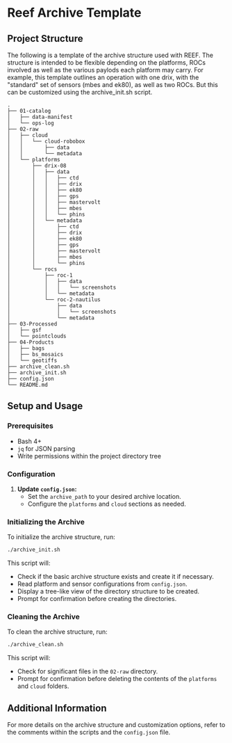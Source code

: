 # Reef Archive Template

## Project Structure

The following is a template of the archive structure used with REEF. The structure is intended to be flexible depending on the platforms, ROCs involved as well as the various paylods each platform may carry. For example, this template outlines an operation with one drix, with the "standard" set of sensors (mbes and ek80), as well as two ROCs. But this can be customized using the archive_init.sh script.

```
.
├── 01-catalog
│   ├── data-manifest
│   └── ops-log
├── 02-raw
│   ├── cloud
│   │   └── cloud-robobox
│   │       ├── data
│   │       └── metadata
│   └── platforms
│       ├── drix-08
│       │   ├── data
│       │   │   ├── ctd
│       │   │   ├── drix
│       │   │   ├── ek80
│       │   │   ├── gps
│       │   │   ├── mastervolt
│       │   │   ├── mbes
│       │   │   └── phins
│       │   └── metadata
│       │       ├── ctd
│       │       ├── drix
│       │       ├── ek80
│       │       ├── gps
│       │       ├── mastervolt
│       │       ├── mbes
│       │       └── phins
│       └── rocs
│           ├── roc-1
│           │   ├── data
│           │   │   └── screenshots
│           │   └── metadata
│           └── roc-2-nautilus
│               ├── data
│               │   └── screenshots
│               └── metadata
├── 03-Processed
│   ├── gsf
│   └── pointclouds
├── 04-Products
│   ├── bags
│   ├── bs_mosaics
│   └── geotiffs
├── archive_clean.sh
├── archive_init.sh
├── config.json
└── README.md
```

## Setup and Usage

### Prerequisites

- Bash 4+
- `jq` for JSON parsing
- Write permissions within the project directory tree

### Configuration

1. **Update `config.json`:**
   - Set the `archive_path` to your desired archive location.
   - Configure the `platforms` and `cloud` sections as needed.

### Initializing the Archive

To initialize the archive structure, run:

```bash
./archive_init.sh
```

This script will:
- Check if the basic archive structure exists and create it if necessary.
- Read platform and sensor configurations from `config.json`.
- Display a tree-like view of the directory structure to be created.
- Prompt for confirmation before creating the directories.

### Cleaning the Archive

To clean the archive structure, run:

```bash
./archive_clean.sh
```

This script will:
- Check for significant files in the `02-raw` directory.
- Prompt for confirmation before deleting the contents of the `platforms` and `cloud` folders.

## Additional Information

For more details on the archive structure and customization options, refer to the comments within the scripts and the `config.json` file.
